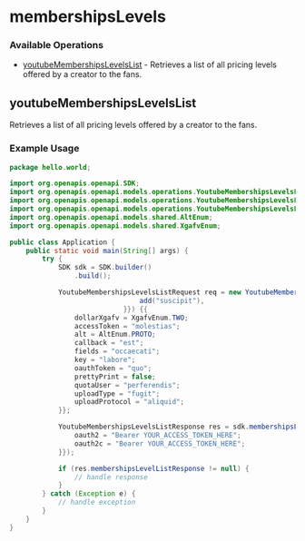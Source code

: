 # membershipsLevels

### Available Operations

* [youtubeMembershipsLevelsList](#youtubemembershipslevelslist) - Retrieves a list of all pricing levels offered by a creator to the fans.

## youtubeMembershipsLevelsList

Retrieves a list of all pricing levels offered by a creator to the fans.

### Example Usage

```java
package hello.world;

import org.openapis.openapi.SDK;
import org.openapis.openapi.models.operations.YoutubeMembershipsLevelsListRequest;
import org.openapis.openapi.models.operations.YoutubeMembershipsLevelsListResponse;
import org.openapis.openapi.models.operations.YoutubeMembershipsLevelsListSecurity;
import org.openapis.openapi.models.shared.AltEnum;
import org.openapis.openapi.models.shared.XgafvEnum;

public class Application {
    public static void main(String[] args) {
        try {
            SDK sdk = SDK.builder()
                .build();

            YoutubeMembershipsLevelsListRequest req = new YoutubeMembershipsLevelsListRequest(                new String[]{{
                                add("suscipit"),
                            }}) {{
                dollarXgafv = XgafvEnum.TWO;
                accessToken = "molestias";
                alt = AltEnum.PROTO;
                callback = "est";
                fields = "occaecati";
                key = "labore";
                oauthToken = "quo";
                prettyPrint = false;
                quotaUser = "perferendis";
                uploadType = "fugit";
                uploadProtocol = "aliquid";
            }};            

            YoutubeMembershipsLevelsListResponse res = sdk.membershipsLevels.youtubeMembershipsLevelsList(req, new YoutubeMembershipsLevelsListSecurity("magnam", "quaerat") {{
                oauth2 = "Bearer YOUR_ACCESS_TOKEN_HERE";
                oauth2c = "Bearer YOUR_ACCESS_TOKEN_HERE";
            }});

            if (res.membershipsLevelListResponse != null) {
                // handle response
            }
        } catch (Exception e) {
            // handle exception
        }
    }
}
```
